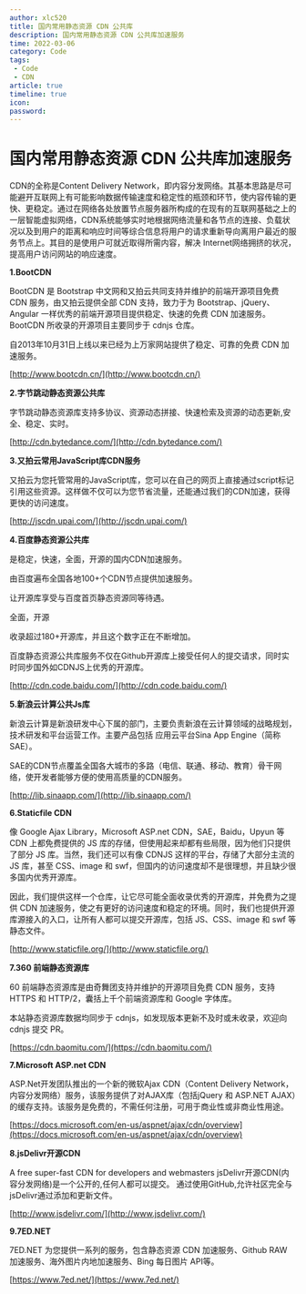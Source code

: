 ```yaml
---
author: xlc520
title: 国内常用静态资源 CDN 公共库
description: 国内常用静态资源 CDN 公共库加速服务
time: 2022-03-06
category: Code
tags: 
 - Code
 - CDN
article: true
timeline: true
icon: 
password: 
---
```


# 国内常用静态资源 CDN 公共库加速服务

CDN的全称是Content Delivery Network，即内容分发网络。其基本思路是尽可能避开互联网上有可能影响数据传输速度和稳定性的瓶颈和环节，使内容传输的更快、更稳定。通过在网络各处放置节点服务器所构成的在现有的互联网基础之上的一层智能虚拟网络，CDN系统能够实时地根据网络流量和各节点的连接、负载状况以及到用户的距离和响应时间等综合信息将用户的请求重新导向离用户最近的服务节点上。其目的是使用户可就近取得所需内容，解决 Internet网络拥挤的状况，提高用户访问网站的响应速度。

**1.BootCDN**

BootCDN 是 Bootstrap 中文网和又拍云共同支持并维护的前端开源项目免费 CDN 服务，由又拍云提供全部 CDN 支持，致力于为 Bootstrap、jQuery、Angular 一样优秀的前端开源项目提供稳定、快速的免费 CDN 加速服务。BootCDN 所收录的开源项目主要同步于 cdnjs 仓库。

自2013年10月31日上线以来已经为上万家网站提供了稳定、可靠的免费 CDN 加速服务。

[http://www.bootcdn.cn/](http://www.bootcdn.cn/)

**2.字节跳动静态资源公共库**

字节跳动静态资源库支持多协议、资源动态拼接、快速检索及资源的动态更新,安全、稳定、实时。

[http://cdn.bytedance.com/](http://cdn.bytedance.com/)

**3.又拍云常用JavaScript库CDN服务**

又拍云为您托管常用的JavaScript库，您可以在自己的网页上直接通过script标记引用这些资源。这样做不仅可以为您节省流量，还能通过我们的CDN加速，获得更快的访问速度。

[http://jscdn.upai.com/](http://jscdn.upai.com/)

**4.百度静态资源公共库** 

是稳定，快速，全面，开源的国内CDN加速服务。

由百度遍布全国各地100+个CDN节点提供加速服务。

让开源库享受与百度首页静态资源同等待遇。

全面，开源

收录超过180+开源库，并且这个数字正在不断增加。

百度静态资源公共库服务不仅在Github开源库上接受任何人的提交请求，同时实时同步国外如CDNJS上优秀的开源库。

[http://cdn.code.baidu.com/](http://cdn.code.baidu.com/)

**5.新浪云计算公共Js库**

新浪云计算是新浪研发中心下属的部门，主要负责新浪在云计算领域的战略规划，技术研发和平台运营工作。主要产品包括 应用云平台Sina App Engine（简称SAE）。

SAE的CDN节点覆盖全国各大城市的多路（电信、联通、移动、教育）骨干网络，使开发者能够方便的使用高质量的CDN服务。

[http://lib.sinaapp.com/](http://lib.sinaapp.com/)

**6.Staticfile CDN**

像 Google Ajax Library，Microsoft ASP.net CDN，SAE，Baidu，Upyun 等 CDN 上都免费提供的 JS 库的存储，但使用起来却都有些局限，因为他们只提供了部分 JS 库。当然，我们还可以有像 CDNJS 这样的平台，存储了大部分主流的 JS 库，甚至 CSS、image 和 swf，但国内的访问速度却不是很理想，并且缺少很多国内优秀开源库。

因此，我们提供这样一个仓库，让它尽可能全面收录优秀的开源库，并免费为之提供 CDN 加速服务，使之有更好的访问速度和稳定的环境。同时，我们也提供开源库源接入的入口，让所有人都可以提交开源库，包括 JS、CSS、image 和 swf 等静态文件。

[http://www.staticfile.org/](http://www.staticfile.org/)

**7.360 前端静态资源库**

60 前端静态资源库是由奇舞团支持并维护的开源项目免费 CDN 服务，支持 HTTPS 和 HTTP/2，囊括上千个前端资源库和 Google 字体库。

本站静态资源库数据均同步于 cdnjs，如发现版本更新不及时或未收录，欢迎向 cdnjs 提交 PR。

[https://cdn.baomitu.com/](https://cdn.baomitu.com/)

**7.Microsoft ASP.net CDN**

ASP.Net开发团队推出的一个新的微软Ajax CDN（Content Delivery Network，内容分发网络）服务，该服务提供了对AJAX库（包括jQuery 和 ASP.NET AJAX）的缓存支持。该服务是免费的，不需任何注册，可用于商业性或非商业性用途。

[https://docs.microsoft.com/en-us/aspnet/ajax/cdn/overview](https://docs.microsoft.com/en-us/aspnet/ajax/cdn/overview)

**8.jsDelivr开源CDN**

A free super-fast CDN for developers and webmasters
jsDelivr开源CDN(内容分发网络)是一个公开的,任何人都可以提交。 通过使用GitHub,允许社区完全与jsDelivr通过添加和更新文件。

[http://www.jsdelivr.com/](http://www.jsdelivr.com/)

**9.7ED.NET**

7ED.NET 为您提供一系列的服务，包含静态资源 CDN 加速服务、Github RAW 加速服务、海外图片内地加速服务、Bing 每日图片 API等。

[https://www.7ed.net/](https://www.7ed.net/)